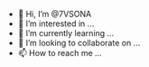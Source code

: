 - 👋 Hi, I’m @7VSONA
- 👀 I’m interested in ...
- 🌱 I’m currently learning ...
- 💞️ I’m looking to collaborate on ...
- 📫 How to reach me ...

<!---
7VSONA/7VSONA is a ✨ special ✨ repository because its `README.md` (this file) appears on your GitHub profile.
You can click the Preview link to take a look at your changes.
--->
